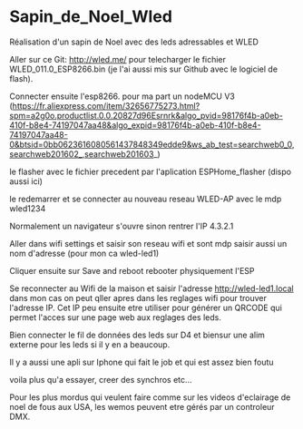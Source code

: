 # Sapin_de_Noel_Wled
Réalisation d'un sapin de Noel avec des leds adressables et WLED

Aller sur ce Git: http://wled.me/
pour telecharger le fichier WLED_011.0_ESP8266.bin (je l'ai aussi mis sur Github avec le logiciel de flash).

Connecter ensuite l'esp8266. pour ma part un nodeMCU V3 (https://fr.aliexpress.com/item/32656775273.html?spm=a2g0o.productlist.0.0.20827d96Esrnrk&algo_pvid=98176f4b-a0eb-410f-b8e4-74197047aa48&algo_expid=98176f4b-a0eb-410f-b8e4-74197047aa48-0&btsid=0bb0623616080561437848349edde9&ws_ab_test=searchweb0_0,searchweb201602_,searchweb201603_)

le flasher avec le fichier precedent par l'aplication ESPHome_flasher (dispo aussi ici)

le redemarrer et se connecter au nouveau reseau WLED-AP avec le mdp wled1234

Normalement un navigateur s'ouvre sinon rentrer l'IP 4.3.2.1

Aller dans wifi settings et saisir son reseau wifi et sont mdp
saisir aussi un nom d'adresse (pour mon ca wled-led1)

Cliquer ensuite sur Save and reboot
rebooter physiquement l'ESP

Se reconnecter au Wifi de la maison et saisir l'adresse http://wled-led1.local dans mon cas
on peut qller apres dans les reglages wifi pour trouver l'adresse IP.
Cet IP peu ensuite etre utiliser pour générer un QRCODE qui permet l'acces sur une page web aux reglages des leds.

Bien connecter le fil de données des leds sur D4
et biensur une alim externe pour les leds si il y en a beaucoup.

Il y a aussi une apli sur Iphone qui fait le job et qui est assez bien foutu

voila plus qu'a essayer, creer des synchros etc...

Pour les plus mordus qui veulent faire comme sur les videos d'eclairage de noel de fous aux USA, les wemos peuvent etre gérés par un controleur DMX.
